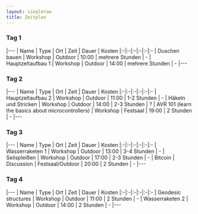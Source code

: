 ```yaml
---
layout: singlerow
title: Zeitplan
---
```


### Tag 1

|---
| Name | Type | Ort | Zeit | Dauer | Kosten
|:-|:-|:-|:-|:-|:-
| Duschen bauen | Workshop | Outdoor | 10:00 | mehrere Stunden | -
| Hauptzeltaufbau 1 | Workshop | Outdoor | 14:00 | mehrere Stunden | -
|---

### Tag 2

|---
| Name | Type | Ort | Zeit | Dauer | Kosten
|:-|:-|:-|:-|:-|:-
| Hauptzeltaufbau 2 | Workshop | Outdoor | 11:00 | 1-2 Stunden | -
| Häkeln und Stricken | Workshop | Outdoor | 14:00 | 2-3 Stunden | ?
| AVR 101 (learn the basics about microcontrollers) | Workshop | Festsaal | 19:00 | 2 Stunden | -
|---

### Tag 3

|---
| Name | Type | Ort | Zeit | Dauer | Kosten
|:-|:-|:-|:-|:-|:-
| Wasserraketen 1 | Workshop | Outdoor | 13:00 | 3-4 Stunden | -
| Seilspleißen | Workshop | Outdoor | 17:00 | 2-3 Stunden | -
| Bitcoin | Discussion | Festsaal/Outdoor | 20:00 | 2 Stunden | -
|---

### Tag 4

|---
| Name | Type | Ort | Zeit | Dauer | Kosten
|:-|:-|:-|:-|:-|:-
| Geodesic structures | Workshop | Outdoor | 11:00 | 2 Stunden | -
| Wasserraketen 2 | Workshop | Outdoor | 14:00 | 2 Stunden | -
|---
